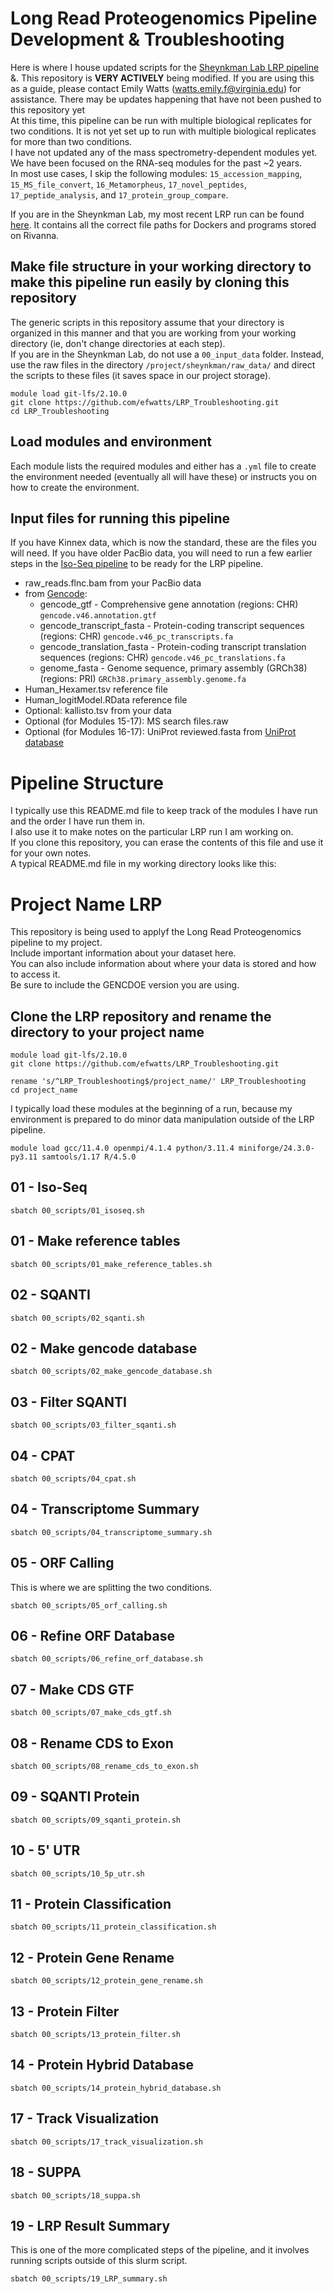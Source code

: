 # Long Read Proteogenomics Pipeline Development & Troubleshooting
Here is where I house updated scripts for the [Sheynkman Lab LRP pipeline](https://github.com/sheynkman-lab/Long-Read-Proteogenomics) &amp;. This repository is **VERY ACTIVELY** being modified. If you are using this as a guide, please contact Emily Watts (watts.emily.f@virginia.edu) for assistance. There may be updates happening that have not been pushed to this repository yet <br />
At this time, this pipeline can be run with multiple biological replicates for two conditions. It is not yet set up to run with multiple biological replicates for more than two conditions. <br />
I have not updated any of the mass spectrometry-dependent modules yet. We have been focused on the RNA-seq modules for the past ~2 years. <br />
In most use cases, I skip the following modules: `15_accession_mapping`, `15_MS_file_convert`, `16_Metamorpheus`, `17_novel_peptides`, `17_peptide_analysis`, and `17_protein_group_compare`. <br />

If you are in the Sheynkman Lab, my most recent LRP run can be found [here](https://github.com/sheynkman-lab/Mohi_MDS_LRP). It contains all the correct file paths for Dockers and programs stored on Rivanna. <br />

## Make file structure in your working directory to make this pipeline run easily by cloning this repository
The generic scripts in this repository assume that your directory is organized in this manner and that you are working from your working directory (ie, don't change directories at each step). <br />
If you are in the Sheynkman Lab, do not use a `00_input_data` folder. Instead, use the raw files in the directory `/project/sheynkman/raw_data/` and direct the scripts to these files (it saves space in our project storage). <br />
```
module load git-lfs/2.10.0
git clone https://github.com/efwatts/LRP_Troubleshooting.git
cd LRP_Troubleshooting
```

## Load modules and environment
Each module lists the required modules and either has a `.yml` file to create the environment needed (eventually all will have these) or instructs you on how to create the environment.

## Input files for running this pipeline <br />
If you have Kinnex data, which is now the standard, these are the files you will need. If you have older PacBio data, you will need to run a few earlier steps in the [Iso-Seq pipeline](https://github.com/PacificBiosciences/pbbioconda) to be ready for the LRP pipeline. <br />
- raw_reads.flnc.bam from your PacBio data <br /> 
- from [Gencode](https://www.gencodegenes.org/):
  - gencode_gtf - Comprehensive gene annotation (regions: CHR) `gencode.v46.annotation.gtf` <br />
  - gencode_transcript_fasta - Protein-coding transcript sequences (regions: CHR) `gencode.v46_pc_transcripts.fa` <br />
  - gencode_translation_fasta - Protein-coding transcript translation sequences (regions: CHR) `gencode.v46_pc_translations.fa` <br />
  - genome_fasta - Genome sequence, primary assembly (GRCh38) (regions: PRI) `GRCh38.primary_assembly.genome.fa` <br />
- Human_Hexamer.tsv reference file <br />
- Human_logitModel.RData reference file <br />
- Optional: kallisto.tsv from your data <br />
- Optional (for Modules 15-17): MS search files.raw <br />
- Optional (for Modules 16-17): UniProt reviewed.fasta from [UniProt database](https://www.uniprot.org/help/downloads) <br />

# Pipeline Structure <br />
I typically use this README.md file to keep track of the modules I have run and the order I have run them in. <br />
I also use it to make notes on the particular LRP run I am working on. <br />
If you clone this repository, you can erase the contents of this file and use it for your own notes. <br />
A typical README.md file in my working directory looks like this: <br />

# Project Name LRP
This repository is being used to applyf the Long Read Proteogenomics pipeline to my project. <br />
Include important information about your dataset here. <br />
You can also include information about where your data is stored and how to access it. <br />
Be sure to include the GENCDOE version you are using. <br />

## Clone the LRP repository and rename the directory to your project name
```
module load git-lfs/2.10.0
git clone https://github.com/efwatts/LRP_Troubleshooting.git

rename 's/^LRP_Troubleshooting$/project_name/' LRP_Troubleshooting
cd project_name
```
I typically load these modules at the beginning of a run, because my environment is prepared to do minor data manipulation outside of the LRP pipeline. <br />
```
module load gcc/11.4.0 openmpi/4.1.4 python/3.11.4 miniforge/24.3.0-py3.11 samtools/1.17 R/4.5.0
```
## 01 - Iso-Seq
```
sbatch 00_scripts/01_isoseq.sh
```
## 01 - Make reference tables
```
sbatch 00_scripts/01_make_reference_tables.sh
```
## 02 - SQANTI
```
sbatch 00_scripts/02_sqanti.sh
```
## 02 - Make gencode database
```
sbatch 00_scripts/02_make_gencode_database.sh
```
## 03 - Filter SQANTI
```
sbatch 00_scripts/03_filter_sqanti.sh
```
## 04 - CPAT
```
sbatch 00_scripts/04_cpat.sh
```
## 04 - Transcriptome Summary
```
sbatch 00_scripts/04_transcriptome_summary.sh
```
## 05 - ORF Calling
This is where we are splitting the two conditions. <br />
```
sbatch 00_scripts/05_orf_calling.sh
```
## 06 - Refine ORF Database
```
sbatch 00_scripts/06_refine_orf_database.sh
```
## 07 - Make CDS GTF
```
sbatch 00_scripts/07_make_cds_gtf.sh
```
## 08 - Rename CDS to Exon
```
sbatch 00_scripts/08_rename_cds_to_exon.sh
```
## 09 - SQANTI Protein
```
sbatch 00_scripts/09_sqanti_protein.sh
```
## 10 - 5' UTR
```
sbatch 00_scripts/10_5p_utr.sh
```
## 11 - Protein Classification
```
sbatch 00_scripts/11_protein_classification.sh
```
## 12 - Protein Gene Rename
```
sbatch 00_scripts/12_protein_gene_rename.sh
```
## 13 - Protein Filter
```
sbatch 00_scripts/13_protein_filter.sh
```
## 14 - Protein Hybrid Database
```
sbatch 00_scripts/14_protein_hybrid_database.sh
```
## 17 - Track Visualization
```
sbatch 00_scripts/17_track_visualization.sh
```
## 18 - SUPPA
```
sbatch 00_scripts/18_suppa.sh
```
## 19 - LRP Result Summary
This is one of the more complicated steps of the pipeline, and it involves running scripts outside of this slurm script. 
```
sbatch 00_scripts/19_LRP_summary.sh
```